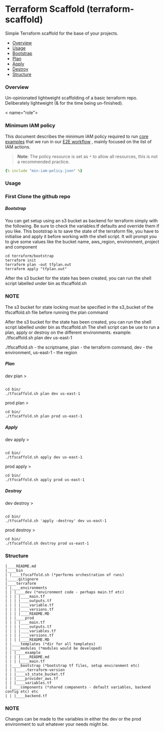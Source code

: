 # Terraform Scaffold (terraform-scaffold)

Simple Terraform scaffold for the base of your projects.

- [Overview](#overview)
- [Usage](#usage)
- [Bootstrap](#bootstrap)
- [Plan](#plan)
- [Apply](#apply)
- [Destroy](#destroy)
- [Structure](#structure)

<a name="overview"></a>
### Overview

Un-opinionated lightweight scaffolding of a basic terraform repo. Deliberately lightweight (& for the time being un-finished).

< name="role"></a>
### Minimum IAM policy

This document describes the minimum IAM policy required to run [core examples](https://github.com/aws-ia/terraform-aws-eks-blueprints/blob/main/.github/workflows/e2e-parallel-full.yml#L30-L47) that we run in our [E2E workflow](https://github.com/aws-ia/terraform-aws-eks-blueprints/blob/main/.github/workflows/e2e-parallel-full.yml) , mainly focused on the list of IAM actions.

> **Note**: The policy resource is set as `*` to allow all resources, this is not a recommended practice.

~~~yaml
{% include "min-iam-policy.json" %}
~~~


<a name="usage"></a>
### Usage

### First Clone the github repo

<a name="bootstrap"></a>
##### Bootstrap

You can get setup using an s3 bucket as backend for terraform simply with the following. Be sure to check the variables.tf defaults and override them if you like.
This bootstrap is to save the state of the terraform file, you have to initialise and apply it before working with the shell script.
It will prompt you to give some values like the bucket name, aws_region, environment, project and component


```
cd terraform/bootstrap
terraform init
terraform plan -out tfplan.out
terraform apply "tfplan.out"
```
After the s3 bucket for the state has been created, you can run the shell script labelled under bin as tfscaffold.sh

### NOTE

The s3 bucket for state locking must be specified in the s3_bucket of the tfscaffold.sh file before running the plan command 


<a name="scaffold_script"></a>
After the s3 bucket for the state has been created, you can run the shell script labelled under bin as tfscaffold.sh
The shell script can be use to run a plan, apply or destroy on the different environments. 
example: ./tfscaffold.sh plan dev us-east-1

./tfscaffold.sh - the scriptname,
plan - the terraform command,
dev - the environment,
us-east-1 - the region 

<a name="plan"></a>
##### Plan

dev plan >
```

cd bin/
./tfscaffold.sh plan dev us-east-1
```

prod plan >
```
cd bin/
./tfscaffold.sh plan prod us-east-1
```

<a name="apply"></a>
##### Apply

dev apply >
```

cd bin/
./tfscaffold.sh apply dev us-east-1
```

prod apply >
```
cd bin/
./tfscaffold.sh apply prod us-east-1
```

<a name="destroy"></a>
##### Destroy

dev destroy >
```

cd bin/
./tfscaffold.sh 'apply -destroy' dev us-east-1
```

prod destroy >
```
cd bin/
./tfscaffold.sh destroy prod us-east-1
```

<a name="structure"></a>
### Structure

```
|____README.md
|____bin
| |____tfscaffold.sh (*performs orchestration of runs)
|____.gitignore
|____terraform
| |____environments
| | |____dev (*environment code - perhaps main.tf etc)
| | | |____main.tf
| | | |____outputs.tf
| | | |____variable.tf
| | | |____versions.tf
| | | |____README.MD
| | |____prod
| | | |____main.tf
| | | |____outputs.tf
| | | |____variables.tf
| | | |____versions.tf
| | | |____README.MD
| |____templates (*dir for all templates)
| |____modules (*modules would be developed)
| | |____example
| | | |____README.md
| | | |____main.tf
| |____bootstrap (*bootstrap tf files, setup environment etc)
| | |____.terraform-version
| | |____s3_state_bucket.tf
| | |____provider_aws.tf
| | |____variables.tf
| |____components (*shared components - default variables, backend config etc) etc
| | |____backend.tf
```

### NOTE

Changes can be made to the variables in either the dev or the prod environment to suit whatever your needs might be.
